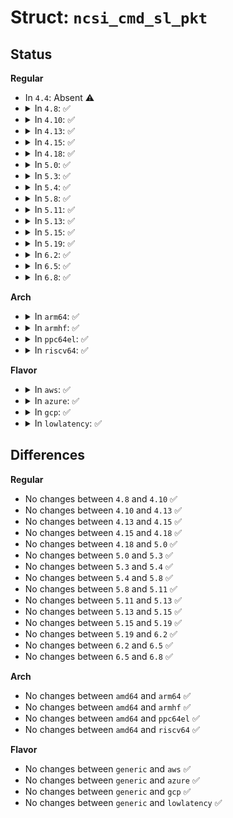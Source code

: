# Struct: <code>ncsi_cmd_sl_pkt</code>

## Status
<b>Regular</b>
<ul>
<li>
In <code>4.4</code>: Absent ⚠️
</li>
<li>
<details>
<summary>In <code>4.8</code>: ✅</summary>

```c
struct ncsi_cmd_sl_pkt {
    struct ncsi_cmd_pkt_hdr cmd;
    __be32 mode;
    __be32 oem_mode;
    __be32 checksum;
    unsigned char pad[18];
};
```
</details>
</li>
<li>
<details>
<summary>In <code>4.10</code>: ✅</summary>

```c
struct ncsi_cmd_sl_pkt {
    struct ncsi_cmd_pkt_hdr cmd;
    __be32 mode;
    __be32 oem_mode;
    __be32 checksum;
    unsigned char pad[18];
};
```
</details>
</li>
<li>
<details>
<summary>In <code>4.13</code>: ✅</summary>

```c
struct ncsi_cmd_sl_pkt {
    struct ncsi_cmd_pkt_hdr cmd;
    __be32 mode;
    __be32 oem_mode;
    __be32 checksum;
    unsigned char pad[18];
};
```
</details>
</li>
<li>
<details>
<summary>In <code>4.15</code>: ✅</summary>

```c
struct ncsi_cmd_sl_pkt {
    struct ncsi_cmd_pkt_hdr cmd;
    __be32 mode;
    __be32 oem_mode;
    __be32 checksum;
    unsigned char pad[18];
};
```
</details>
</li>
<li>
<details>
<summary>In <code>4.18</code>: ✅</summary>

```c
struct ncsi_cmd_sl_pkt {
    struct ncsi_cmd_pkt_hdr cmd;
    __be32 mode;
    __be32 oem_mode;
    __be32 checksum;
    unsigned char pad[18];
};
```
</details>
</li>
<li>
<details>
<summary>In <code>5.0</code>: ✅</summary>

```c
struct ncsi_cmd_sl_pkt {
    struct ncsi_cmd_pkt_hdr cmd;
    __be32 mode;
    __be32 oem_mode;
    __be32 checksum;
    unsigned char pad[18];
};
```
</details>
</li>
<li>
<details>
<summary>In <code>5.3</code>: ✅</summary>

```c
struct ncsi_cmd_sl_pkt {
    struct ncsi_cmd_pkt_hdr cmd;
    __be32 mode;
    __be32 oem_mode;
    __be32 checksum;
    unsigned char pad[18];
};
```
</details>
</li>
<li>
<details>
<summary>In <code>5.4</code>: ✅</summary>

```c
struct ncsi_cmd_sl_pkt {
    struct ncsi_cmd_pkt_hdr cmd;
    __be32 mode;
    __be32 oem_mode;
    __be32 checksum;
    unsigned char pad[18];
};
```
</details>
</li>
<li>
<details>
<summary>In <code>5.8</code>: ✅</summary>

```c
struct ncsi_cmd_sl_pkt {
    struct ncsi_cmd_pkt_hdr cmd;
    __be32 mode;
    __be32 oem_mode;
    __be32 checksum;
    unsigned char pad[18];
};
```
</details>
</li>
<li>
<details>
<summary>In <code>5.11</code>: ✅</summary>

```c
struct ncsi_cmd_sl_pkt {
    struct ncsi_cmd_pkt_hdr cmd;
    __be32 mode;
    __be32 oem_mode;
    __be32 checksum;
    unsigned char pad[18];
};
```
</details>
</li>
<li>
<details>
<summary>In <code>5.13</code>: ✅</summary>

```c
struct ncsi_cmd_sl_pkt {
    struct ncsi_cmd_pkt_hdr cmd;
    __be32 mode;
    __be32 oem_mode;
    __be32 checksum;
    unsigned char pad[18];
};
```
</details>
</li>
<li>
<details>
<summary>In <code>5.15</code>: ✅</summary>

```c
struct ncsi_cmd_sl_pkt {
    struct ncsi_cmd_pkt_hdr cmd;
    __be32 mode;
    __be32 oem_mode;
    __be32 checksum;
    unsigned char pad[18];
};
```
</details>
</li>
<li>
<details>
<summary>In <code>5.19</code>: ✅</summary>

```c
struct ncsi_cmd_sl_pkt {
    struct ncsi_cmd_pkt_hdr cmd;
    __be32 mode;
    __be32 oem_mode;
    __be32 checksum;
    unsigned char pad[18];
};
```
</details>
</li>
<li>
<details>
<summary>In <code>6.2</code>: ✅</summary>

```c
struct ncsi_cmd_sl_pkt {
    struct ncsi_cmd_pkt_hdr cmd;
    __be32 mode;
    __be32 oem_mode;
    __be32 checksum;
    unsigned char pad[18];
};
```
</details>
</li>
<li>
<details>
<summary>In <code>6.5</code>: ✅</summary>

```c
struct ncsi_cmd_sl_pkt {
    struct ncsi_cmd_pkt_hdr cmd;
    __be32 mode;
    __be32 oem_mode;
    __be32 checksum;
    unsigned char pad[18];
};
```
</details>
</li>
<li>
<details>
<summary>In <code>6.8</code>: ✅</summary>

```c
struct ncsi_cmd_sl_pkt {
    struct ncsi_cmd_pkt_hdr cmd;
    __be32 mode;
    __be32 oem_mode;
    __be32 checksum;
    unsigned char pad[18];
};
```
</details>
</li>
</ul>
<b>Arch</b>
<ul>
<li>
<details>
<summary>In <code>arm64</code>: ✅</summary>

```c
struct ncsi_cmd_sl_pkt {
    struct ncsi_cmd_pkt_hdr cmd;
    __be32 mode;
    __be32 oem_mode;
    __be32 checksum;
    unsigned char pad[18];
};
```
</details>
</li>
<li>
<details>
<summary>In <code>armhf</code>: ✅</summary>

```c
struct ncsi_cmd_sl_pkt {
    struct ncsi_cmd_pkt_hdr cmd;
    __be32 mode;
    __be32 oem_mode;
    __be32 checksum;
    unsigned char pad[18];
};
```
</details>
</li>
<li>
<details>
<summary>In <code>ppc64el</code>: ✅</summary>

```c
struct ncsi_cmd_sl_pkt {
    struct ncsi_cmd_pkt_hdr cmd;
    __be32 mode;
    __be32 oem_mode;
    __be32 checksum;
    unsigned char pad[18];
};
```
</details>
</li>
<li>
<details>
<summary>In <code>riscv64</code>: ✅</summary>

```c
struct ncsi_cmd_sl_pkt {
    struct ncsi_cmd_pkt_hdr cmd;
    __be32 mode;
    __be32 oem_mode;
    __be32 checksum;
    unsigned char pad[18];
};
```
</details>
</li>
</ul>
<b>Flavor</b>
<ul>
<li>
<details>
<summary>In <code>aws</code>: ✅</summary>

```c
struct ncsi_cmd_sl_pkt {
    struct ncsi_cmd_pkt_hdr cmd;
    __be32 mode;
    __be32 oem_mode;
    __be32 checksum;
    unsigned char pad[18];
};
```
</details>
</li>
<li>
<details>
<summary>In <code>azure</code>: ✅</summary>

```c
struct ncsi_cmd_sl_pkt {
    struct ncsi_cmd_pkt_hdr cmd;
    __be32 mode;
    __be32 oem_mode;
    __be32 checksum;
    unsigned char pad[18];
};
```
</details>
</li>
<li>
<details>
<summary>In <code>gcp</code>: ✅</summary>

```c
struct ncsi_cmd_sl_pkt {
    struct ncsi_cmd_pkt_hdr cmd;
    __be32 mode;
    __be32 oem_mode;
    __be32 checksum;
    unsigned char pad[18];
};
```
</details>
</li>
<li>
<details>
<summary>In <code>lowlatency</code>: ✅</summary>

```c
struct ncsi_cmd_sl_pkt {
    struct ncsi_cmd_pkt_hdr cmd;
    __be32 mode;
    __be32 oem_mode;
    __be32 checksum;
    unsigned char pad[18];
};
```
</details>
</li>
</ul>

## Differences
<b>Regular</b>
<ul>
<li>
No changes between <code>4.8</code> and <code>4.10</code> ✅
</li>
<li>
No changes between <code>4.10</code> and <code>4.13</code> ✅
</li>
<li>
No changes between <code>4.13</code> and <code>4.15</code> ✅
</li>
<li>
No changes between <code>4.15</code> and <code>4.18</code> ✅
</li>
<li>
No changes between <code>4.18</code> and <code>5.0</code> ✅
</li>
<li>
No changes between <code>5.0</code> and <code>5.3</code> ✅
</li>
<li>
No changes between <code>5.3</code> and <code>5.4</code> ✅
</li>
<li>
No changes between <code>5.4</code> and <code>5.8</code> ✅
</li>
<li>
No changes between <code>5.8</code> and <code>5.11</code> ✅
</li>
<li>
No changes between <code>5.11</code> and <code>5.13</code> ✅
</li>
<li>
No changes between <code>5.13</code> and <code>5.15</code> ✅
</li>
<li>
No changes between <code>5.15</code> and <code>5.19</code> ✅
</li>
<li>
No changes between <code>5.19</code> and <code>6.2</code> ✅
</li>
<li>
No changes between <code>6.2</code> and <code>6.5</code> ✅
</li>
<li>
No changes between <code>6.5</code> and <code>6.8</code> ✅
</li>
</ul>
<b>Arch</b>
<ul>
<li>
No changes between <code>amd64</code> and <code>arm64</code> ✅
</li>
<li>
No changes between <code>amd64</code> and <code>armhf</code> ✅
</li>
<li>
No changes between <code>amd64</code> and <code>ppc64el</code> ✅
</li>
<li>
No changes between <code>amd64</code> and <code>riscv64</code> ✅
</li>
</ul>
<b>Flavor</b>
<ul>
<li>
No changes between <code>generic</code> and <code>aws</code> ✅
</li>
<li>
No changes between <code>generic</code> and <code>azure</code> ✅
</li>
<li>
No changes between <code>generic</code> and <code>gcp</code> ✅
</li>
<li>
No changes between <code>generic</code> and <code>lowlatency</code> ✅
</li>
</ul>
